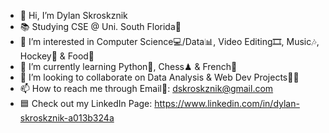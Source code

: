 - 👋 Hi, I’m Dylan Skroskznik 
- 📚 Studying CSE @ Uni. South Florida🐂
- 👀 I’m interested in Computer Science💻/Data📊, Video Editing🎞, Music🎶, Hockey🏒 & Food🥩
- 🌱 I’m currently learning Python🐍, Chess♟ & French🥖 
- 💞️ I’m looking to collaborate on Data Analysis & Web Dev Projects👨‍💻
- 📫 How to reach me through Email📧: dskroskznik@gmail.com 
- 🟦 Check out my LinkedIn Page: https://www.linkedin.com/in/dylan-skroskznik-a013b324a
<!---
dskroskznik/dskroskznik is a ✨ special ✨ repository because its `README.md` (this file) appears on your GitHub profile.
You can click the Preview link to take a look at your changes.
--->

